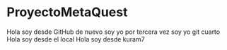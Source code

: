 # ProyectoMetaQuest
Hola soy desde GitHub 
de nuevo soy yo
por tercera vez soy yo
git cuarto
Hola soy desde el local
Hola soy desde kuram7
